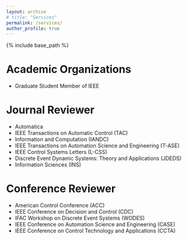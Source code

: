 ```yaml
---
layout: archive
# title: "Services"
permalink: /services/
author_profile: true
---
```


{% include base_path %}

# Academic Organizations
- Graduate Student Member of IEEE
<!-- - Member of Chinese Association of Automation (CAA) -->

# Journal Reviewer
- Automatica
- IEEE Transactions on Automatic Control (TAC)
- Information and Computation (IANDC)
- IEEE Transactions on Automation Science and Engineering (T-ASE)
- IEEE Control Systems Letters (L-CSS)
- Discrete Event Dynamic Systems: Theory and Applications (JDEDS)
- Information Sciences (INS)

# Conference Reviewer
- American Control Conference (ACC)
- IEEE Conference on Decision and Control (CDC)
- IFAC Workshop on Discrete Event Systems (WODES)
- IEEE Conference on Automation Science and Engineering (CASE)
- IEEE Conference on Control Technology and Applications (CCTA)

